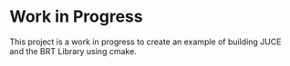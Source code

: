 # Work in Progress

This project is a work in progress to create an example of building JUCE and the BRT Library using cmake.